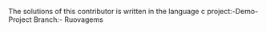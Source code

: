 The solutions of this contributor is written in the language c
project:-Demo-Project
Branch:- Ruovagems
